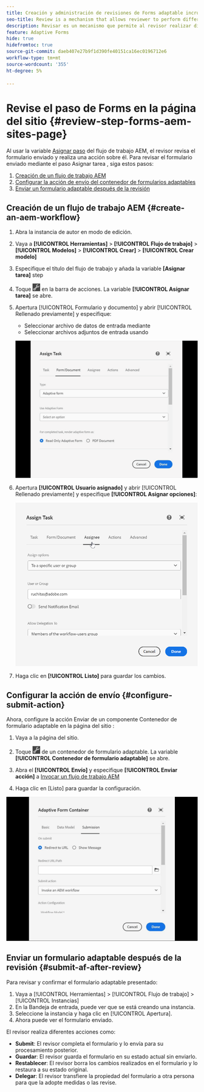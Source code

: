 ```yaml
---
title: Creación y administración de revisiones de Forms adaptable incrustadas o creadas en la página Sitios
seo-title: Review is a mechanism that allows reviewer to perform different tasks for adaptive forms using Assign Task step
description: Revisar es un mecanismo que permite al revisor realizar distintas tareas para formularios adaptables mediante el paso Asignar tarea
feature: Adaptive Forms
hide: true
hidefromtoc: true
source-git-commit: daeb407e27b9f1d390fe40151ca16ec0196712e6
workflow-type: tm+mt
source-wordcount: '355'
ht-degree: 5%

---
```



# Revise el paso de Forms en la página del sitio {#review-step-forms-aem-sites-page}

Al usar la variable [Asignar paso](https://experienceleague.adobe.com/docs/experience-manager-cloud-service/content/forms/create-form-centric-workflows/aem-forms-workflow-step-reference.html#assign-task-step) del flujo de trabajo AEM, el revisor revisa el formulario enviado y realiza una acción sobre él. Para revisar el formulario enviado mediante el paso Asignar tarea , siga estos pasos:

1. [Creación de un flujo de trabajo AEM](#create-an-aem-workflow)
1. [Configurar la acción de envío del contenedor de formularios adaptables](#configure-submit-action)
1. [Enviar un formulario adaptable después de la revisión](#submit-af-after-review)

## Creación de un flujo de trabajo AEM {#create-an-aem-workflow}

1. Abra la instancia de autor en modo de edición.
1. Vaya a **[!UICONTROL Herramientas]** >  **[!UICONTROL Flujo de trabajo]** >  **[!UICONTROL Modelos]** > **[!UICONTROL Crear]** > **[!UICONTROL Crear modelo]**
1. Especifique el título del flujo de trabajo y añada la variable **[Asignar tarea]** step
1. Toque ![settings_icon](assets/settings_icon.png) en la barra de acciones. La variable **[!UICONTROL Asignar tarea]** se abre.
1. Apertura [!UICONTROL Formulario y documento] y abrir [!UICONTROL Rellenado previamente] y especifique:

   * Seleccionar archivo de datos de entrada mediante
   * Seleccionar archivos adjuntos de entrada usando

   ![Revisar paso](/help/forms/assets/assigntask-review1.gif)

1. Apertura **[!UICONTROL Usuario asignado]** y abrir [!UICONTROL Rellenado previamente] y especifique **[!UICONTROL Asignar opciones]**:

   ![Revisar paso](/help/forms/assets/review-assignstep.png)

1. Haga clic en **[!UICONTROL Listo]** para guardar los cambios.

## Configurar la acción de envío {#configure-submit-action}

Ahora, configure la acción Enviar de un componente Contenedor de formulario adaptable en la página del sitio :

1. Vaya a la página del sitio.
1. Toque ![settings_icon](assets/settings_icon.png) de un contenedor de formulario adaptable. La variable **[!UICONTROL Contenedor de formulario adaptable]** se abre.
1. Abra el **[!UICONTROL Envío]** y especifique **[!UICONTROL Enviar acción]** a [Invocar un flujo de trabajo AEM](https://experienceleague.adobe.com/docs/experience-manager-cloud-service/content/forms/adaptive-forms-authoring/authoring-adaptive-forms-foundation-components/configure-submit-actions-and-metadata-submission/configuring-submit-actions.html?lang=en#invoke-an-aem-workflow)

1. Haga clic en [Listo] para guardar la configuración.

![sumisión, ficha, revisor, paso](/help/forms/assets/submissiontab-reviewstep.gif)

## Enviar un formulario adaptable después de la revisión {#submit-af-after-review}

Para revisar y confirmar el formulario adaptable presentado:

1. Vaya a [!UICONTROL Herramientas] >  [!UICONTROL Flujo de trabajo] >  [!UICONTROL Instancias]
1. En la Bandeja de entrada, puede ver que se está creando una instancia.
1. Seleccione la instancia y haga clic en [!UICONTROL Apertura].
1. Ahora puede ver el formulario enviado.

El revisor realiza diferentes acciones como:

* **Submit**: El revisor completa el formulario y lo envía para su procesamiento posterior.
* **Guardar**: El revisor guarda el formulario en su estado actual sin enviarlo.
* **Restablecer**: El revisor borra los cambios realizados en el formulario y lo restaura a su estado original.
* **Delegar**: El revisor transfiere la propiedad del formulario a otra persona para que la adopte medidas o las revise.
